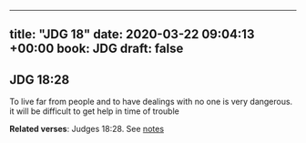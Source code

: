 
---
title: "JDG 18"
date: 2020-03-22 09:04:13 +00:00
book: JDG
draft: false
---

## JDG 18:28

To live far from people and to have dealings with no one is very dangerous. it will be difficult to get help in time of trouble

**Related verses**: Judges 18:28. See [notes](https://my.bible.com/notes/3390774791681859932)

